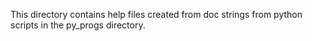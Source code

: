 This directory contains help files created from doc strings from
python scripts in the py_progs directory.  
